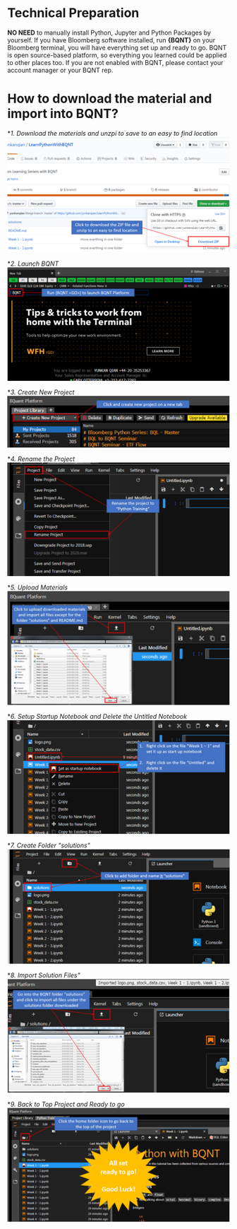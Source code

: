 # Technical Preparation
**NO NEED** to manually install Python, Jupyter and Python Packages by yourself.
If you have Bloomberg software installed, run **{BQNT}** on your Bloomberg terminal, you will have everything set up and ready to go. BQNT is open source-based platform, so everything you learned could be applied to other places too. If you are not enabled with BQNT, please contact your account manager or your BQNT rep. 

# How to download the material and import into BQNT?

**1. Download the materials and unzpi to save to an easy to find location*
![Download the materials](https://github.com/yunkanqian/PythonTrainingSetUpInstructions/blob/master/1.PNG)

**2. Launch BQNT*
![Launch BQNT](https://github.com/yunkanqian/PythonTrainingSetUpInstructions/blob/master/2.PNG)

**3. Create New Project*
![Create New Project](https://github.com/yunkanqian/PythonTrainingSetUpInstructions/blob/master/3.PNG)

**4. Rename the Project*
![Rename the Project](https://github.com/yunkanqian/PythonTrainingSetUpInstructions/blob/master/4.PNG)

**5. Upload Materials*
![Upload Materials](https://github.com/yunkanqian/PythonTrainingSetUpInstructions/blob/master/5.PNG)

**6. Setup Startup Notebook and Delete the Untitled Notebook*
![Setup Startup Notebook](https://github.com/yunkanqian/PythonTrainingSetUpInstructions/blob/master/6.PNG)

**7. Create Folder "solutions"*
![Create Folder solutions](https://github.com/yunkanqian/PythonTrainingSetUpInstructions/blob/master/7.PNG)

**8. Import Solution Files"*
![Import Solution Files](https://github.com/yunkanqian/PythonTrainingSetUpInstructions/blob/master/8.PNG)

**9. Back to Top Project and Ready to go*
![Back to Top Project](https://github.com/yunkanqian/PythonTrainingSetUpInstructions/blob/master/9.PNG)
